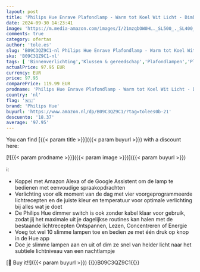 ```yaml
---
layout: post
title: 'Philips Hue Enrave Plafondlamp - Warm tot Koel Wit Licht - Dimbaar - Werkt met Alexa  Google Home & Apple HomeKit - Verbind met Hue Bridge - Smart Lamp 26 cm - Inclusief 1 Dimmer Switch - Zwart'
date: 2024-09-30 14:23:41
image: 'https://m.media-amazon.com/images/I/21mzqbOW0HL._SL500_._SL400_.jpg'
comments: true
category: ofertas
author: 'tole.es'
slug: 'B09C3QZ9C1-nl Philips Hue Enrave Plafondlamp - Warm tot Koel Wit Licht -...'
sku: 'B09C3QZ9C1-nl'
tags: [ 'Binnenverlichting','Klussen & gereedschap','Plafondlampen','Plafondverlichting','Verlichting','philips hue','🇳🇱', ]
actualPrice: 97.95 EUR
currency: EUR
price: 97.95
comparePrice: 119.99 EUR
prodname: 'Philips Hue Enrave Plafondlamp - Warm tot Koel Wit Licht - Dimbaar - Werkt met Alexa  Google Home & Apple HomeKit - Verbind met Hue Bridge - Smart Lamp 26 cm - Inclusief 1 Dimmer Switch - Zwart'
country: 'nl'
flag: '🇳🇱'
brand: 'Philips Hue'
buyurl: 'https://www.amazon.nl/dp/B09C3QZ9C1/?tag=tolees0b-21'
descuento: '18.37'
average: '97.95'
---
```


You can find [{{< param title >}}]({{< param buyurl >}}) with a discount here:

[![{{< param prodname >}}]({{< param image >}})]({{< param buyurl >}})

ℹ️:

- Koppel met Amazon Alexa of de Google Assistent om de lamp te bedienen met eenvoudige spraakopdrachten
- Verlichting voor elk moment van de dag met vier voorgeprogrammeerde lichtrecepten en de juiste kleur en temperatuur voor optimale verlichting bij alles wat je doet
- De Philips Hue dimmer switch is ook zonder kabel klaar voor gebruik, zodat jij het maximale uit je dagelijkse routines kan halen met de bestaande lichtrecepten Ontspannen, Lezen, Concentreren of Energie
- Voeg tot wel 10 slimme lampen toe en bedien ze met één druk op knop in de Hue app
- Doe je slimme lampen aan en uit of dim ze snel van helder licht naar het subtiele lichtniveau van een nachtlampje

[🛒 Buy it!!]({{< param buyurl >}})
{{<world>}}B09C3QZ9C1{{</world>}}
